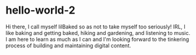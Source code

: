# hello-world-2
Hi there, I call myself lilBaked so as not to take myself too seriously! IRL, I like baking and getting baked, hiking and gardening, and listening to music. I am here to learn as much as I can and I'm looking forward to the tinkering process of building and maintaining digital content. 
